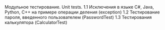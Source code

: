 Модульное тестирование. Unit tests.
1.1 Исключения в языке С#, Java, Python, C++ на примере операции деления (exception)
1.2 Тестирование пароля, введенного пользователем (PasswordTest)
1.3 Тестирования калькулятора (CalculatorTest)
